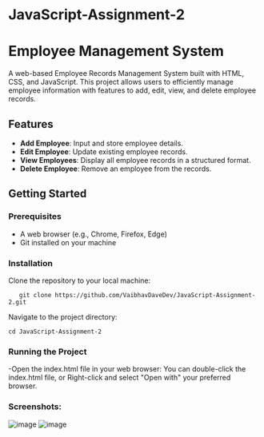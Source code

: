 # JavaScript-Assignment-2
# Employee Management System

A web-based Employee Records Management System built with HTML, CSS, and JavaScript. This project allows users to efficiently manage employee information with features to add, edit, view, and delete employee records.

## Features
- **Add Employee**: Input and store employee details.
- **Edit Employee**: Update existing employee records.
- **View Employees**: Display all employee records in a structured format.
- **Delete Employee**: Remove an employee from the records.

## Getting Started

### Prerequisites
- A web browser (e.g., Chrome, Firefox, Edge)
- Git installed on your machine

### Installation
 Clone the repository to your local machine:
  ```
     git clone https://github.com/VaibhavDaveDev/JavaScript-Assignment-2.git
  ```
Navigate to the project directory:
  ```
  cd JavaScript-Assignment-2
  ```
### Running the Project
-Open the index.html file in your web browser: You can double-click the index.html file, or Right-click and select "Open with" your preferred browser.
### Screenshots:
![image](https://github.com/user-attachments/assets/a66e0765-f4d9-462c-833d-e27e40f0e3a0)
![image](https://github.com/user-attachments/assets/a7a85c53-8d50-474e-bdc0-dfb864bdb4b3)
